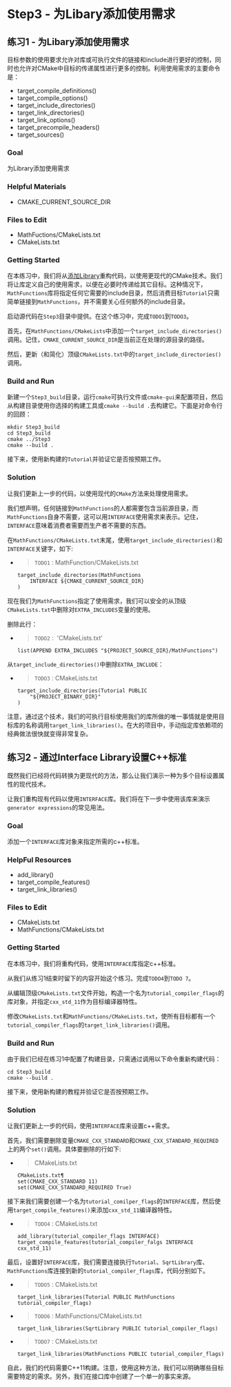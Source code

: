 # Step3 - 为Libary添加使用需求

## 练习1 - 为Libary添加使用需求

目标参数的使用要求允许对库或可执行文件的链接和include进行更好的控制，同时也允许对CMake中目标的传递属性进行更多的控制。利用使用需求的主要命令是：

+ target_compile_definitions()
+ target_compile_options()
+ target_include_directories()
+ target_link_directories()
+ target_link_options()
+ target_precompile_headers()
+ target_sources()

### Goal

为Library添加使用需求

### Helpful Materials

+ CMAKE_CURRENT_SOURCE_DIR

### Files to Edit

+ MathFuctions/CMakeLists.txt
+ CMakeLists.txt

### Getting Started

在本练习中，我们将从[添加Library](Step2.md#step2-添加library)重构代码，以使用更现代的CMake技术。我们将让库定义自己的使用需求，以便在必要时传递给其它目标。这种情况下，`MathFunctions`库将指定任何它需要的include目录，然后消费目标`Tutorial`只需简单链接到`MathFunctions`，并不需要关心任何额外的include目录。

启动源代码在`Step3`目录中提供。在这个练习中，完成`TODO1`到`TODO3`。

首先，在`MathFunctions/CMakeLists`中添加一个`target_include_directories()`调用。记住，`CMAKE_CURRENT_SOURCE_DIR`是当前正在处理的源目录的路径。

然后，更新（和简化）顶级`CMakeLists.txt`中的`target_include_directories()`调用。

### Build and Run

新建一个`Step3_build`目录，运行`cmake`可执行文件或`cmake-gui`来配置项目，然后从构建目录使用你选择的构建工具或`cmake --build .`去构建它。下面是对命令行的回顾：

```shell
mkdir Step3_build
cd Step3_build
cmake ../Step3
cmake --build .
```

接下来，使用新构建的`Tutorial`并验证它是否按预期工作。

### Solution

让我们更新上一步的代码，以使用现代的`CMake`方法来处理使用需求。

我们想声明，任何链接到`MathFunctions`的人都需要包含当前源目录，而`MathFunctions`自身不需要，这可以用`INTERFACE`使用需求来表示。记住，`INTERFACE`意味着消费者需要而生产者不需要的东西。

在`MathFunctions/CMakeLists.txt`末尾，使用`target_include_directories()`和`INTERFACE`关键字，如下:

+ > `TODO1：`MathFunction/CMakeLists.txt
    ```shell
    target_include_directories(MathFunctions
        INTERFACE ${CMAKE_CURRENT_SOURCE_DIR}
    )
    ```

现在我们为`MathFunctions`指定了使用需求，我们可以安全的从顶级`CMakeLists.txt`中删除对`EXTRA_INCLUDES`变量的使用。

删除此行：

+ > `TODO2：` 'CMakeLists.txt'
    ```shell
    list(APPEND EXTRA_INCLUDES "${PROJECT_SOURCE_DIR}/MathFunctions")
    ```

从`target_include_directories()`中删除`EXTRA_INCLUDE`：

+ > `TODO3：`CMakeLists.txt
    ```shell
    target_include_directories(Tutorial PUBLIC
        "${PROJECT_BINARY_DIR}"
    )
    ```

注意，通过这个技术，我们的可执行目标使用我们的库所做的唯一事情就是使用目标库的名称调用`target_link_libraries()`。在大的项目中，手动指定库依赖项的经典做法很快就变得非常复杂。

## 练习2 - 通过Interface Library设置C++标准

既然我们已经将代码转换为更现代的方法，那么让我们演示一种为多个目标设置属性的现代技术。

让我们重构现有代码以使用`INTERFACE`库。我们将在下一步中使用该库来演示`generator expressions`的常见用法。

### Goal

添加一个`INTERFACE`库对象来指定所需的c++标准。

### HelpFul Resources

+ add_library()
+ target_compile_features()
+ target_link_libraries()

### Files to Edit

+ CMakeLists.txt
+ MathFunctions/CMakeLists.txt

### Getting Started

在本练习中，我们将重构代码，使用`INTERFACE`库指定c++标准。

从我们从练习1结束时留下的内容开始这个练习。完成`TODO4`到`TODO 7`。

从编辑顶级`CMakeLists.txt`文件开始，构造一个名为`tutorial_compiler_flags`的库对象，并指定`cxx_std_11`作为目标编译器特性。

修改`CMakeLists.txt`和`MathFunctions/CMakeLists.txt`，使所有目标都有一个`tutorial_compiler_flags`的`target_link_libraries()`调用。

### Build and Run

由于我们已经在练习1中配置了构建目录，只需通过调用以下命令重新构建代码：

```shell
cd Step3_build
cmake --build .
```

接下来，使用新构建的教程并验证它是否按预期工作。

### Solution

让我们更新上一步的代码，使用`INTERFACE`库来设置c++需求。

首先，我们需要删除变量`CMAKE_CXX_STANDARD`和`CMAKE_CXX_STANDARD_REQUIRED`上的两个`set()`调用。具体要删除的行如下:

+ > CMakeLists.txt
    ```shell
    CMakeLists.txt¶
    set(CMAKE_CXX_STANDARD 11)
    set(CMAKE_CXX_STANDARD_REQUIRED True)
    ```

接下来我们需要创建一个名为`tutorial_comilper_flags`的`INTERFACE`库，然后使用`target_compile_features()`来添加`cxx_std_11`编译器特性。

+ > `TODO4：`CMakeLists.txt
    ```shell
    add_library(tutorial_compiler_flags INTERFACE)
    target_compile_features(tutorial_compiler_falgs INTERFACE cxx_std_11)
    ```

最后，设置好`INTERFACE`库，我们需要连接执行`Tutorial`、`SqrtLibrary`库、`MathFunctions`库连接到新的`tutorial_compiler_flags`库，代码分别如下。

+ > `TODO5：`CMakeLists.txt
    ```shell
    target_link_libraries(Tutorial PUBLIC MathFunctions tutorial_compiler_flags)
    ```

+ > `TODO6：`MathFunctions/CMakeLists.txt
    ```shell
    target_link_libraries(SqrtLibrary PUBLIC tutorial_compiler_flags)
    ```

+ > `TODO7：`CMakeLists.txt
    ```shell
    target_link_libraries(MathFunctions PUBLIC tutorial_compiler_flags)
    ```

自此，我们的代码需要C++11构建。注意，使用这种方法，我们可以明确哪些目标需要特定的需求。另外，我们在接口库中创建了一个单一的事实来源。
